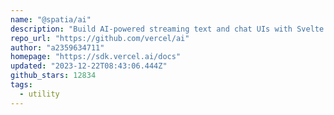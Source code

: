 ```yaml
---
name: "@spatia/ai"
description: "Build AI-powered streaming text and chat UIs with Svelte support."
repo_url: "https://github.com/vercel/ai"
author: "a2359634711"
homepage: "https://sdk.vercel.ai/docs"
updated: "2023-12-22T08:43:06.444Z"
github_stars: 12834
tags: 
  - utility
---
```

